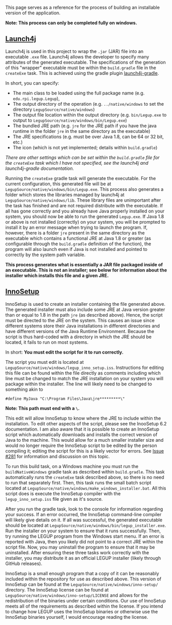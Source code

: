 This page serves as a reference for the process of building an installable version of the application. 

**Note: This process can only be completed fully on windows.**

## [Launch4j](http://launch4j.sourceforge.net/docs.html)

Launch4j is used in this project to wrap the `.jar` (JAR) file into an executable `.exe` file. Launch4j allows the developer to specify many attributes of the generated executable. The specifications of the generation of this "wrapper" executable must be within the `build.gradle` file in the `createExe` task. This is achieved using the gradle plugin [launch4j-gradle](https://github.com/TheBoegl/gradle-launch4j).

In short, you can specify:
- The main class to be loaded using the full package name (e.g. `edu.rpi.legup.Legup`), 
- The output directory of the operation (e.g. `../native/windows` to set the directory `LegupSource/native/windows`)
- The output file location within the output directory (e.g. `bin/Legup.exe` to output to `LegupSource/native/windows/bin/Legup.exe`)
- The bundled JRE path (e.g. `jre` for the JRE path if you have the java runtime in the folder `jre` in the same directory as the executable)
- The JRE specifications (e.g. must be over Java 1.8, can be 64 or 32 bit, etc.)
- The icon (which is not yet implemented; details within `build.gradle`)

*There are other settings which can be set within the `build.gradle` file for the `createExe` task which I have not specified, see the launch4j and launch4j-gradle documentation.*

Running the `createExe` gradle task will generate the executable. For the current configuration, this generated file will be at `LegupSource/native/windows/bin/Legup.exe`. This process also generates a folder which stores the libraries managed by launch4j at `LegupSource/native/windows/lib`. These library files are unimportant after the task has finished and are not required distribute with the executable. If all has gone correctly and you already have Java properly installed on your system, you should now be able to run the generated `Legup.exe`. If Java 1.8 or above is not installed (correctly) on your system, you will be prompted to install it by an error message when trying to launch the program. If, however, there is a folder `jre` present in the same directory as the executable which contains a functional JRE at Java 1.8 or greater (as configurable through the `build.gradle` definition of the function), the program will also launch even if Java is not installed and pointed to correctly by the system path variable.

**This process generates what is essentially a JAR file packaged inside of an executable. This is not an installer; see below for information about the installer which installs this file and a given JRE.**

## [InnoSetup](https://jrsoftware.org/ishelp/)

InnoSetup is used to create an installer containing the file generated above. The generated installer must also include some JRE at Java version greater than or equal to 1.8 in the path `jre` (as described above). Hence, the script must be directed to the JRE on the system. This causes an issue since different systems store their Java installations in different directories and have different versions of the Java Runtime Environment. Because the script is thus hard-coded with a directory in which the JRE should be located, it fails to run on most systems. 

In short: **You must edit the script for it to run correctly.** 

The script you must edit is located at `LegupSource/native/windows/legup_inno_setup.iss`. Instructions for editing this file can be found within the file directly as comments including which line must be changed to match the JRE installation on your system you will package within the installer. The line will likely need to be changed to something akin to
```
#define MyJava "C:\Program Files\Java\jre*********\"
```
**Note: This path must end with a `\`.**

This edit will allow InnoSetup to know where the JRE to include within the installation. To edit other aspects of the script, please see the InooSetup 6.2 documentation. I am also aware that it is possible to create an InnoSetup script which automatically downloads and installs the correct version of Java to the machine. This would allow for a much smaller installer size and would no longer require the InnoSetup script to be edited by the person compiling it; editing the script for this is a likely vector for errors. See [Issue #281](https://github.com/Bram-Hub/Legup/issues/281) for information and discussion on this topic.

To run this build task, on a Windows machine you must run the `buildNativeWindows` gradle task as described within `build.gradle`. This task automatically runs the `createExe` task described above, so there is no need to run that separately first. Then, this task runs the small batch script located at `LegupSource/native/windows/make_windows_installer.bat`. All this script does is execute the InnoSetup compiler with the `legup_inno_setup.iss` file given as it's source.

After you run the gradle task, look to the console for information regarding your success. If an error occurred, the InnoSetup command-line compiler will likely give details on it. If all was successful, the generated executable should be located at `LegupSource/native/windows/bin/legup_installer.exe`. Run the installer on your system to ensure that it runs successfully. Then, try running the LEGUP program from the Windows start menu. If an error is reported with Java, then you likely did not point to a correct JRE within the script file. Now, you may uninstall the program to ensure that it may be uninstalled. After ensuring these three tasks work correctly with the installer, you may distribute it as an official LEGUP installer (likely through GitHub releases). 

InnoSetup is a small enough program that a copy of it can be reasonably included within the repository for use as described above. This version of InnoSetup can be found at the `LegupSource/native/windows/inno-setup/` directory. The InnoSetup license can be found at `LegupSource/native/windows/inno-setup/LICENSE` and allows for the redistribution of the binaries under certain conditions. Our use of InnoSetup meets all of the requirements as described within the license. If you intend to change how LEGUP uses the InnoSetup binaries or otherwise use the InnoSetup binaries yourself, I would encourage reading the license.